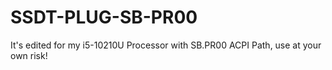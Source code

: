 # SSDT-PLUG-SB-PR00
It's edited for my i5-10210U Processor with SB.PR00 ACPI Path, use at your own risk!
